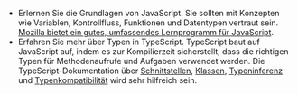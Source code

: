 - Erlernen Sie die Grundlagen von JavaScript. Sie sollten mit Konzepten wie Variablen, Kontrollfluss, Funktionen und Datentypen vertraut sein. [Mozilla bietet ein gutes, umfassendes Lernprogramm für JavaScript](https://developer.mozilla.org/docs/Web/JavaScript/Guide/Introduction).
- Erfahren Sie mehr über Typen in TypeScript. TypeScript baut auf JavaScript auf, indem es zur Kompilierzeit sicherstellt, dass die richtigen Typen für Methodenaufrufe und Aufgaben verwendet werden. Die TypeScript-Dokumentation über [Schnittstellen](https://www.typescriptlang.org/docs/handbook/interfaces.html), [Klassen](https://www.typescriptlang.org/docs/handbook/classes.html), [Typeninferenz](https://www.typescriptlang.org/docs/handbook/type-inference.html) und [Typenkompatibilität](https://www.typescriptlang.org/docs/handbook/type-compatibility.html) wird sehr hilfreich sein.
